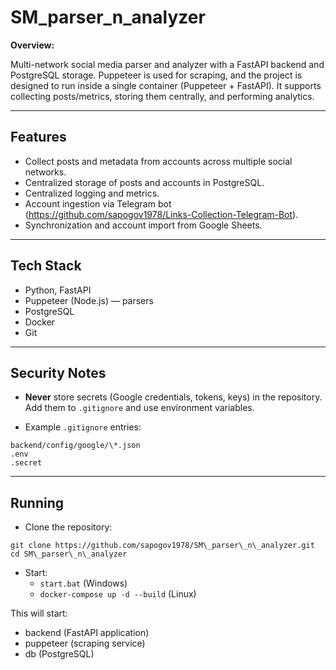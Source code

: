 # SM_parser_n_analyzer

**Overview:** 

Multi-network social media parser and analyzer with a FastAPI backend and PostgreSQL storage. Puppeteer is used for scraping, and the project is designed to run inside a single container (Puppeteer + FastAPI). It supports collecting posts/metrics, storing them centrally, and performing analytics.

---

## Features

- Collect posts and metadata from accounts across multiple social networks.
- Centralized storage of posts and accounts in PostgreSQL.
- Centralized logging and metrics.
- Account ingestion via Telegram bot (https://github.com/sapogov1978/Links-Collection-Telegram-Bot).
- Synchronization and account import from Google Sheets.

---

## Tech Stack

- Python, FastAPI  
- Puppeteer (Node.js) — parsers  
- PostgreSQL  
- Docker  
- Git  

---

## Security Notes

- **Never** store secrets (Google credentials, tokens, keys) in the repository. Add them to `.gitignore` and use environment variables.

- Example `.gitignore` entries:
```
backend/config/google/\*.json
.env
.secret
```

---

## Running

- Clone the repository:
```
git clone https://github.com/sapogov1978/SM\_parser\_n\_analyzer.git
cd SM\_parser\_n\_analyzer
```

- Start:
    - `start.bat` (Windows)
    - `docker-compose up -d --build` (Linux)

This will start:
- backend (FastAPI application)
- puppeteer (scraping service)
- db (PostgreSQL)

